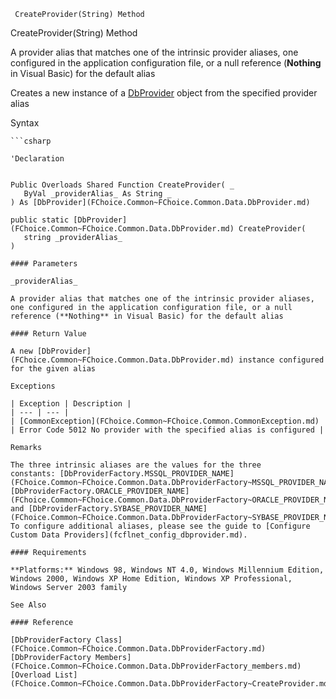 ﻿     CreateProvider(String) Method                                                   

CreateProvider(String) Method

A provider alias that matches one of the intrinsic provider aliases, one configured in the application configuration file, or a null reference (**Nothing** in Visual Basic) for the default alias

Creates a new instance of a [DbProvider](FChoice.Common~FChoice.Common.Data.DbProvider.md) object from the specified provider alias

Syntax

```vbnet
```csharp

'Declaration
 

Public Overloads Shared Function CreateProvider( _
   ByVal _providerAlias_ As String _
) As [DbProvider](FChoice.Common~FChoice.Common.Data.DbProvider.md)

public static [DbProvider](FChoice.Common~FChoice.Common.Data.DbProvider.md) CreateProvider( 
   string _providerAlias_
)

#### Parameters

_providerAlias_

A provider alias that matches one of the intrinsic provider aliases, one configured in the application configuration file, or a null reference (**Nothing** in Visual Basic) for the default alias

#### Return Value

A new [DbProvider](FChoice.Common~FChoice.Common.Data.DbProvider.md) instance configured for the given alias

Exceptions

| Exception | Description |
| --- | --- |
| [CommonException](FChoice.Common~FChoice.Common.CommonException.md) | Error Code 5012 No provider with the specified alias is configured |

Remarks

The three intrinsic aliases are the values for the three constants: [DbProviderFactory.MSSQL_PROVIDER_NAME](FChoice.Common~FChoice.Common.Data.DbProviderFactory~MSSQL_PROVIDER_NAME.md), [DbProviderFactory.ORACLE_PROVIDER_NAME](FChoice.Common~FChoice.Common.Data.DbProviderFactory~ORACLE_PROVIDER_NAME.md), and [DbProviderFactory.SYBASE_PROVIDER_NAME](FChoice.Common~FChoice.Common.Data.DbProviderFactory~SYBASE_PROVIDER_NAME.md).  To configure additional aliases, please see the guide to [Configure Custom Data Providers](fcflnet_config_dbprovider.md).

#### Requirements

**Platforms:** Windows 98, Windows NT 4.0, Windows Millennium Edition, Windows 2000, Windows XP Home Edition, Windows XP Professional, Windows Server 2003 family

See Also

#### Reference

[DbProviderFactory Class](FChoice.Common~FChoice.Common.Data.DbProviderFactory.md)  
[DbProviderFactory Members](FChoice.Common~FChoice.Common.Data.DbProviderFactory_members.md)  
[Overload List](FChoice.Common~FChoice.Common.Data.DbProviderFactory~CreateProvider.md)